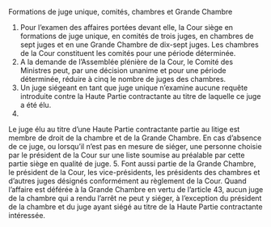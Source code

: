 Formations de juge unique, comités, chambres et Grande Chambre
1. Pour l’examen des affaires portées devant elle, la Cour
siège en formations de juge unique, en comités de trois juges, en
chambres de sept juges et en une Grande Chambre de dix-sept
juges. Les chambres de la Cour constituent les comités pour une
période déterminée.
2. A la demande de l’Assemblée plénière de la Cour, le Comité
des Ministres peut, par une décision unanime et pour une période
déterminée, réduire à cinq le nombre de juges des chambres.
3. Un juge siégeant en tant que juge unique n’examine aucune
requête introduite contre la Haute Partie contractante au titre de
laquelle ce juge a été élu.
4.
Le juge élu au titre d’une Haute Partie contractante partie
au litige est membre de droit de la chambre et de la Grande
Chambre. En cas d’absence de ce juge, ou lorsqu’il n’est pas en
mesure de siéger, une personne choisie par le président de la
Cour sur une liste soumise au préalable par cette partie siège en
qualité de juge.
5. Font aussi partie de la Grande Chambre, le président de la
Cour, les vice-présidents, les présidents des chambres et d’autres
juges désignés conformément au règlement de la Cour. Quand
l’affaire est déférée à la Grande Chambre en vertu de l’article 43,
aucun juge de la chambre qui a rendu l’arrêt ne peut y siéger, à
l’exception du président de la chambre et du juge ayant siégé au
titre de la Haute Partie contractante intéressée.